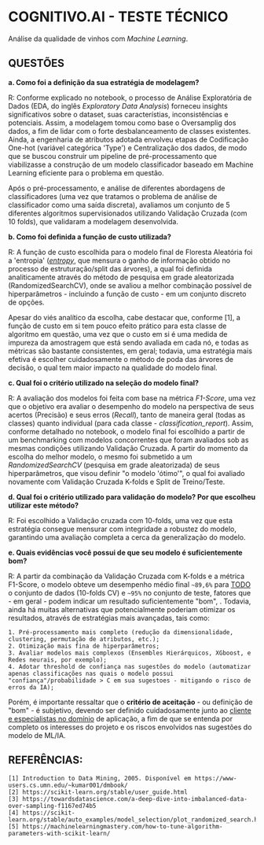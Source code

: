 # COGNITIVO.AI - TESTE TÉCNICO

Análise da qualidade de vinhos com *Machine Learning*.

## QUESTÕES

**a. Como foi a definição da sua estratégia de modelagem?**

R: Conforme explicado no notebook, o processo de Análise Exploratória de Dados (EDA, do inglês *Exploratory Data Analysis*) forneceu insights significativos sobre o dataset, suas característias, inconsistências e potenciais. Assim, a modelagem tomou como base o Oversamplig dos dados, a fim de lidar com o forte desbalanceamento de classes existentes. Ainda, a engenharia de atributos adotada envolveu etapas de Codificação One-hot (variável categórica 'Type') e Centralização dos dados, de modo que se buscou construir um pipeline de pré-processamento que viabilizasse a construção de um modelo classificador baseado em Machine Learning eficiente para o problema em questão.

Após o pré-processamento, e análise de diferentes abordagens de classificadores (uma vez que tratamos o problema de análise de classificador como uma saída discreta), avaliamos um conjunto de 5 diferentes algoritmos supervisionados utilizando Validação Cruzada (com 10 folds), que validaram a modelagem desenvolvida.

**b. Como foi definida a função de custo utilizada?**

R: A função de custo escolhida para o modelo final de Floresta Aleatória foi a 'entropia' ([*entropy*](https://scikit-learn.org/stable/modules/generated/sklearn.ensemble.RandomForestClassifier.html), que mensura o ganho de informação obtido no processo de estruturação/split das árvores), a qual foi definida analiticamente através do método de pesquisa em grade aleatorizada (RandomizedSearchCV), onde se avaliou a melhor combinação possível de hiperparâmetros - incluindo a função de custo - em um conjunto discreto de opções.

Apesar do viés analítico da escolha, cabe destacar que, conforme [1], a função de custo em si tem pouco efeito prático para esta classe de algoritmo em questão, uma vez que o custo em si é uma medida de impureza da amostragem que está sendo avaliada em cada nó, e todas as métricas são bastante consistentes, em geral; todavia, uma estratégia mais efetiva é escolher cuidadosamente o método de poda das árvores de decisão, o qual tem maior impacto na qualidade do modelo final.

**c. Qual foi o critério utilizado na seleção do modelo final?**

R: A avaliação dos modelos foi feita com base na métrica *F1-Score*, uma vez que o objetivo era avaliar o desempenho do modelo na perspectiva de seus acertos (Precisão) e seus erros (*Recall*), tanto de maneira geral (todas as classes) quanto individual (para cada classe - *classification_report*).
Assim, conforme detalhado no notebook, o modelo final foi escolhido a partir de um benchmarking com modelos concorrentes que foram avaliados sob as mesmas condições utilizando Validação Cruzada. A partir do momento da escolha do melhor modelo, o mesmo foi submetido a um *RandomizedSearchCV* (pesquisa em grade aleatorizada) de seus hiperparâmetros, que visou definir "o modelo 'ótimo'", o qual foi avaliado novamente com Validação Cruzada K-folds e Split de Treino/Teste.

**d. Qual foi o critério utilizado para validação do modelo? Por que escolheu utilizar este método?**

R: Foi escolhido a Validação cruzada com 10-folds, uma vez que esta estratégia consegue mensurar com integridade a robustez do modelo, garantindo uma avaliação completa a cerca da generalização do modelo.

**e. Quais evidências você possui de que seu modelo é suficientemente bom?**

R: A partir da combinação da Validação Cruzada com K-folds e a métrica F1-Score, o modelo obteve um desempenho médio final `~89,6%` para <u>TODO</u> o conjunto de dados (10-folds CV) e `~95%` no conjunto de teste, fatores que - em geral - podem indicar um resultado suficientemente "bom", . Todavia, ainda há muitas alternativas que potencialmente poderiam otimizar os resultados, através de estratégias mais avançadas, tais como:

	1. Pré-processamento mais completo (redução da dimensionalidade, clustering, permutação de atributos, etc.);
	2. Otimização mais fina de hiperparâmetros;
	3. Avaliar modelos mais complexos (Ensembles Hierárquicos, XGboost, e Redes neurais, por exemplo);
	4. Adotar threshold de confiança nas sugestões do modelo (automatizar apenas classificações nas quais o modelo possui "confiança"/probabilidade > C em sua sugestoes - mitigando o risco de erros da IA);

Porém, é importante ressaltar que o **critério de aceitação** - ou definição de "bom" - é subjetivo, devendo ser definido cuidadosamente junto ao <u>cliente e especialistas no domínio</u> de aplicação, a fim de que se entenda por completo os interesses do projeto e os riscos envolvidos nas sugestões do modelo de ML/IA.

## REFERÊNCIAS:

	[1] Introduction to Data Mining, 2005. Disponível em https://www-users.cs.umn.edu/~kumar001/dmbook/
	[2] https://scikit-learn.org/stable/user_guide.html
	[3] https://towardsdatascience.com/a-deep-dive-into-imbalanced-data-over-sampling-f1167ed74b5
	[4] https://scikit-learn.org/stable/auto_examples/model_selection/plot_randomized_search.html
	[5] https://machinelearningmastery.com/how-to-tune-algorithm-parameters-with-scikit-learn/